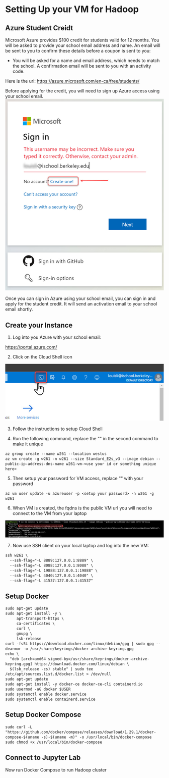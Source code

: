 # Setting Up your VM for Hadoop

## Azure Student Creidt

Microsoft Azure provides $100 credit for students valid for 12 months. You will be asked to provide your school email address and name. An email will be sent to you to confirm these details before a coupon is sent to you:

- You will be asked for a name and email address, which needs to match the school. A confirmation email will be sent to you with an activity code.

Here is the url:
https://azure.microsoft.com/en-ca/free/students/

Before applying for the credit, you will need to sign up Azure access using your school email. 
![alt text](./01-signup-azure.jpg "Signup Azure")

Once you can sign in Azure using your school email, you can sign in and apply for the student credit. It will send an activation email to your school email shortly.

## Create your Instance

1. Log into you Azure with your school email:

https://portal.azure.com/


2. Click on the Cloud Shell icon

![alt text](./02-CloudShell.jpg "Cloud Shell")

3. Follow the instructions to setup Cloud Shell

4. Run the following command, replace the "<use your id or something unique here>" in the second command to make it unique

```
az group create --name w261 --location westus
az vm create -g w261 -n w261 --size Standard_E2s_v3 --image debian --public-ip-address-dns-name w261-vm-<use your id or something unique here>
```

5. Then setup your password for VM access, replace "<setup your password>" with your password

```
az vm user update -u azureuser -p <setup your password> -n w261 -g w261
```

6. When VM is created, the fqdns is the public VM url you will need to connect to the VM from your laptop

![alt text](./03-VM-dns.jpg "Create VM")

7. Now use SSH client on your local laptop and log into the new VM:

```
ssh w261 \
  --ssh-flag="-L 8889:127.0.0.1:8889" \
  --ssh-flag="-L 8088:127.0.0.1:8088" \
  --ssh-flag="-L 19888:127.0.0.1:19888" \
  --ssh-flag="-L 4040:127.0.0.1:4040" \
  --ssh-flag="-L 41537:127.0.0.1:41537"
```



## Setup Docker

```
sudo apt-get update
sudo apt-get install -y \
     apt-transport-https \
     ca-certificates \
     curl \
     gnupg \
     lsb-release
curl -fsSL https://download.docker.com/linux/debian/gpg | sudo gpg --dearmor -o /usr/share/keyrings/docker-archive-keyring.gpg
echo \
  "deb [arch=amd64 signed-by=/usr/share/keyrings/docker-archive-keyring.gpg] https://download.docker.com/linux/debian \
  $(lsb_release -cs) stable" | sudo tee /etc/apt/sources.list.d/docker.list > /dev/null
sudo apt-get update
sudo apt-get install -y docker-ce docker-ce-cli containerd.io
sudo usermod -aG docker $USER
sudo systemctl enable docker.service
sudo systemctl enable containerd.service
```

## Setup Docker Compose
```
sudo curl -L "https://github.com/docker/compose/releases/download/1.29.1/docker-compose-$(uname -s)-$(uname -m)" -o /usr/local/bin/docker-compose
sudo chmod +x /usr/local/bin/docker-compose
```


## Connect to Jupyter Lab
Now run Docker Compose to run Hadoop cluster